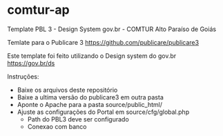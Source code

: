 # comtur-ap
Template PBL 3 - Design System gov.br - COMTUR Alto Paraíso de Goiás

Temlate para o Publicare 3 
https://github.com/publicare/publicare3

Este template foi feito utilizando o Design system do gov.br
https://gov.br/ds

Instruções:

- Baixe os arquivos deste repositório
- Baixe a ultima versão do publicare3 em outra pasta
- Aponte o Apache para a pasta source/public_html/
- Ajuste as configurações do Portal em source/cfg/global.php
  - Path do PBL3 deve ser configurado
  - Conexao com banco